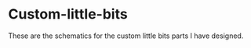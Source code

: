 Custom-little-bits
==================

These are the schematics for the custom little bits parts I have designed.
